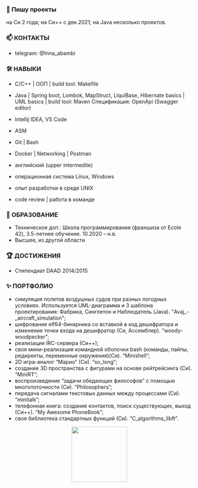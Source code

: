 ### 👋 Пишу проекты
на Си 2 года;
на Си++ c дек.2021;
на Java несколько проектов.

### 📫 КОНТАКТЫ
* telegram: @Inna_abambi

### 🛠 НАВЫКИ

* С/С++	| ООП | build tool: Makefile
* Java | Spring boot, Lombok, MapStruct, LiquiBase, Hibernate basics | UML basics | build tool: Maven
Спецификация: OpenApi (Swagger editor)
* Intellij IDEA, VS Code

* ASM
* Git	 | Bash
* Docker | Networking | Postman

* английский (upper intermedite)
* операционная система Linux, Windows
* опыт разработки в среде UNIX
* code review | работа в команде

### 🌱 ОБРАЗОВАНИЕ
* Техническое доп.: Школа программирования (франшиза  от Ecole 42), 3.5-летнее обучение. 10.2020 – н.в.
* Высшее, из другой области

### :trophy: ДОСТИЖЕНИЯ
* Стипендиат DAAD 2014/2015

### ✨ ПОРТФОЛИО
* симуляция полетов воздушных судов при разных погодных условиях. Используется UML-диаграмма и 3 шаблона проектирования: Фабрика, Синглетон и Наблюдатель (Java). "Avaj_-_aircraft_simulation";
* шифрование elf64-бинарника со вставкой в код дешифратора и изменение точки входа на дешифратор (Си, Ассемблер). “woody-woodpecker”;
* реализация IRC-сервера (Си++);
* своя мини-реализация командной оболочки bash (команды, пайпы, редиректы, переменные окружения)(Си). “Minishell”;
* 2D игра-аналог “Марио” (Си). “so_long”;
* создание 3D пространства с фигурами на основе рейтрейсинга (Си). “MiniRT”;
* воспроизведение “задачи обедающих философов” с помощью многопоточности (Си). “Philosophers”;
* передача сигналами текстовых данных между процессами (Си). “minitalk”;
* телефонная книга: создание контактов, поиск существующих, выход (Си++). “My Awesome PhoneBook”;
* своя библиотека стандартных функций (Си). “C_algorithms_libft”.

<div align='center'>
<img height=150 src="https://github-readme-stats.vercel.app/api/top-langs/?username=abambi-abambi&layout=compact"/>
<!--  <a href="https://github.com/abambi-abambi/github-readme-stats">
       <img height=150 src="https://github-readme-stats.vercel.app/api/top-langs/?username=abambi-abambi&layout=compact"/></a> -->
</div>

<!--
**abambi-abambi/abambi-abambi** is a ✨ _special_ ✨ repository because its `README.md` (this file) appears on your GitHub profile. -->
